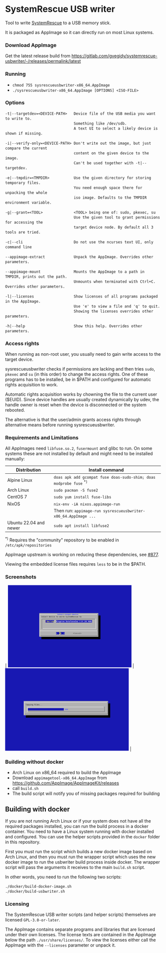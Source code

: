 # SystemRescue USB writer

Tool to write [SystemRescue](https://system-rescue.org) to a USB memory stick.

It is packaged as AppImage so it can directly run on most Linux systems.

### Download AppImage

Get the latest release build from https://gitlab.com/gvegidy/systemrescue-usbwriter/-/releases/permalink/latest

### Running

- `chmod 755 sysrescueusbwriter-x86_64.AppImage`
- `./sysrescueusbwriter-x86_64.AppImage [OPTIONS] <ISO-FILE>`

### Options

```
-t|--targetdev=<DEVICE-PATH>   Device file of the USB media you want to write to.
                               Something like /dev/sdb.
                               A text UI to select a likely device is shown if missing.
                               
-i|--verify-only=<DEVICE-PATH> Don't write out the image, but just compare the current
                               content on the given device to the image.
                               Can't be used together with -t|--targetdev.

-e|--tmpdir=<TMPDIR>           Use the given directory for storing temporary files.
                               You need enough space there for unpacking the whole
                               iso image. Defaults to the TMPDIR environment variable.

-g|--grant=<TOOL>              <TOOL> being one of: sudo, pkexec, su
                               Use the given tool to grant permissions for accessing the
                               target device node. By default all 3 tools are tried.

-c|--cli                       Do not use the ncurses text UI, only command line

--appimage-extract             Unpack the AppImage. Overrides other parameters.

--appimage-mount               Mounts the AppImage to a path in TMPDIR, prints out the path.
                               Unmounts when terminated with Ctrl+C. Overrides other parameters.

-l|--licenses                  Show licenses of all programs packaged in the AppImage.
                               Use 'e' to view a file and 'q' to quit.
                               Showing the licenses overrides other parameters.

-h|--help                      Show this help. Overrides other parameters.

```

### Access rights

When running as non-root user, you usually need to gain write access to the target device.

sysrescueusbwriter checks if permissions are lacking and then tries `sudo`, `pkexec` and `su`
(in this order) to change the access rights. One of these programs has to be installed, be in $PATH and 
configured for automatic rights acquisition to work. 

Automatic rights acquisition works by chowning the file to the current user ($EUID). Since device
handles are usually created dynamically by udev, the handle owner is reset when the device is
disconnected or the system rebooted.

The alternative is that the user/admin grants access rights through alternative means before 
running sysrescueusbwriter.

### Requirements and Limitations

All AppImages need `libfuse.so.2`, `fusermount` and glibc to run. On some systems these are not installed by default
and might need to be installed manually:

| Distribution                  | Install command                                                                  |
| ----------------------------- |----------------------------------------------------------------------------------|
| Alpine Linux                  | `doas apk add gcompat fuse doas-sudo-shim; doas modprobe fuse` <sup>*)</sup>     |
| Arch Linux                    | `sudo pacman -S fuse2`                                                           |
| CentOS 7                      | `sudo yum install fuse-libs`                                                     |
| NixOS                         | `nix-env -iA nixos.appimage-run`                                                 |
|                               | Then run: `appimage-run sysrescueusbwriter-x86_64.AppImage ...`                   |
| Ubuntu 22.04 and newer        | `sudo apt install libfuse2`                                                      |

<sup>*)</sup> Requires the "community" repository to be enabled in `/etc/apk/repositories`

AppImage upstream is working on reducing these dependencies, see [#877](https://github.com/AppImage/AppImageKit/issues/877).

Viewing the embedded license files requires `less` to be in the $PATH.


### Screenshots

| [<img src="./images/screenshot1.png" alt="Screenshot1" width="400"/>](./images/screenshot1.png) | [<img src="./images/screenshot2.png" alt="Screenshot2" width="400"/>](./images/screenshot2.png) |

### Building without docker

- Arch Linux on x86_64 required to build the AppImage
- Download `appimagetool-x86_64.AppImage` from https://github.com/AppImage/AppImageKit/releases
- call `build.sh`
- The build script will notify you of missing packages required for building

## Building with docker

If you are not running Arch Linux or if your system does not have all the
required packages installed, you can run the build process in a docker
container. You need to have a Linux system running with docker installed
and configured. You can use the helper scripts provided in the `docker`
folder in this repository.

First you must run the script which builds a new docker image based on Arch Linux,
and then you must run the wrapper script which uses the new docker image to run the
usbwriter build process inside docker. The wrapper script will pass the arguments it
receives to the main `build.sh` script.

In other words, you need to run the following two scripts:
```
./docker/build-docker-image.sh
./docker/build-usbwriter.sh
```

### Licensing

The SystemRescue USB writer scripts (and helper scripts) themselves are licensed `GPL-3.0-or-later`.

The AppImage contains separate programs and libraries that are licensed under their own licenses.
The license texts are contained in the AppImage below the path `./usr/share/licenses/`. To view the licenses
either call the AppImage with the `--licenses` parameter or unpack it.
